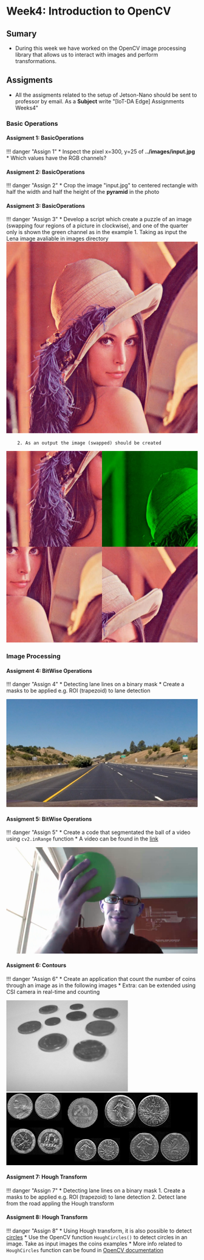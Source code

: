 # Week4: Introduction to OpenCV

## Sumary
*  During this week we have worked on the OpenCV image processing library that allows us to interact with images and perform transformations.


## Assigments
* All the assigments related to the setup of Jetson-Nano should be sent to professor by email. As a **Subject** write "[IoT-DA Edge] Assignments Weeks4"
 
### Basic Operations

#### Assigment 1: BasicOperations
!!! danger "Assign 1"
    * Inspect the pixel x=300, y=25 of **../images/input.jpg**
        * Which values have the RGB channels?


#### Assigment 2: BasicOperations
!!! danger "Assign 2"
    * Crop the image "input.jpg" to centered rectangle with half the width and half the height of the **pyramid** in the photo


#### Assigment 3: BasicOperations
!!! danger "Assign 3"
    * Develop a script which create a puzzle of an image (swapping four regions of a picture in clockwise), and one of the quarter only is shown the green channel as in the example
        1. Taking as input the Lena image avaliable in images directory
![Original Lena image](images/Lena.jpg)

        2. As an output the image (swapped) should be created

![Swaped Lena image](images/Lena_swapping.jpg)

### Image Processing

#### Assigment 4: BitWise Operations
!!! danger "Assign 4"
    * Detecting lane lines on a binary mask
        * Create a masks to be applied e.g. ROI (trapezoid) to lane detection
   
![image](images/lanes_road.png)

#### Assigment 5: BitWise Operations
!!! danger "Assign 5"
    * Create a code that segmentated the ball of a video using ```cv2.inRange``` function
    * A video can be found in the [link](images/ball_example.mp4) 
   
![image](images/ball_example.png)

#### Assigment 6: Contours
!!! danger "Assign 6"
    * Create an application that count the number of coins through an image as in the following images
    * Extra: can be extended using CSI camera in real-time and counting

![Image](images/coins1.png)
![Image](images/coins2.png)

#### Assigment 7: Hough Transform
!!! danger "Assign 7"
    * Detecting lane lines on a binary mask
       1. Create a masks to be applied e.g. ROI (trapezoid) to lane detection
       2. Detect lane from the road appling the Hough transform

#### Assigment 8: Hough Transform
!!! danger "Assign 8"
    * Using Hough transform, it is also possible to detect [circles](https://en.wikipedia.org/wiki/Circle_Hough_Transform)
       * Use the OpenCV function ```HoughCircles()``` to detect circles in an image. Take as input images the coins examples
           * More info related to ```HoughCircles``` function can be found in [OpenCV documentation](https://docs.opencv.org/3.4/d4/d70/tutorial_hough_circle.html)

